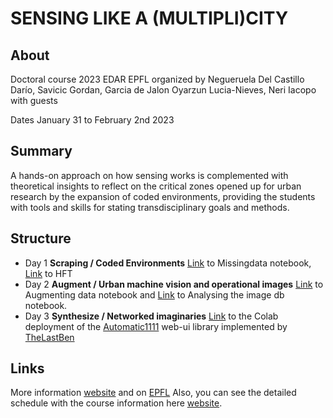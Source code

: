 # SENSING LIKE A (MULTIPLI)CITY

## About 

Doctoral course 2023  EDAR EPFL organized by Negueruela Del Castillo Darío, Savicic Gordan, Garcia de Jalon Oyarzun Lucia-Nieves, Neri Iacopo with guests

Dates January 31 to February 2nd 2023

## Summary 

A hands-on approach on how sensing works is complemented with theoretical insights to reflect on the critical zones opened up for urban research by the expansion of coded environments, providing the students with tools and skills for stating transdisciplinary goals and methods.

## Structure

- Day 1 **Scraping / Coded Environments** [Link](https://colab.research.google.com/github/fleshgordo/sensinglikeamultiplicity/blob/main/day1/Missing_data.ipynb) to Missingdata notebook,  [Link](https://colab.research.google.com/github/fleshgordo/sensinglikeamultiplicity/blob/main/day1/HFT_analysis.ipynb) to HFT
- Day 2 **Augment / Urban machine vision and operational images** [Link](https://colab.research.google.com/github/fleshgordo/sensinglikeamultiplicity/blob/main/day2/Augmenting_data.ipynb) to Augmenting data notebook and [Link](https://colab.research.google.com/github/fleshgordo/sensinglikeamultiplicity/blob/main/day2/Analysing_imageDB.ipynb) to Analysing the image db notebook.
- Day 3 **Synthesize / Networked imaginaries** [Link](https://colab.research.google.com/github/TheLastBen/fast-stable-diffusion/blob/main/fast_stable_diffusion_AUTOMATIC1111.ipynb#scrollTo=PjzwxTkPSPHf) to the Colab deployment of the [Automatic1111](https://github.com/AUTOMATIC1111/stable-diffusion-webui) web-ui library implemented by [TheLastBen](https://github.com/TheLastBen/fast-stable-diffusion)

## Links

More information [website](https://sensingmultiplicity.carrd.co/) and on [EPFL](https://edu.epfl.ch/coursebook/en/sensing-like-a-multipli-city-AR-638)
Also, you can see the detailed schedule with the course information here [website](https://docs.google.com/document/d/1UFmmDXjuW1bcLHcLnEWHI6Np5oN0fRXChWQawr0zB-U/edit?usp=sharing).
